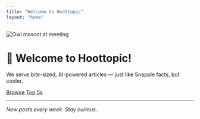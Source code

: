 ```yaml
---
title: "Welcome to Hoottopic"
layout: "home"
---
```


<div class="hero-container">

  <img src="/images/owl-meeting-home.png" alt="Owl mascot at meeting" />

  <h1 class="title-big">🦉 Welcome to Hoottopic!</h1>

  <p class="big-text">
    We serve bite-sized, AI-powered articles — just like Snapple facts, but cooler.
  </p>

  <a href="/posts/" class="btn">Browse Top 5s</a>

</div>

---

*New posts every week. Stay curious.*